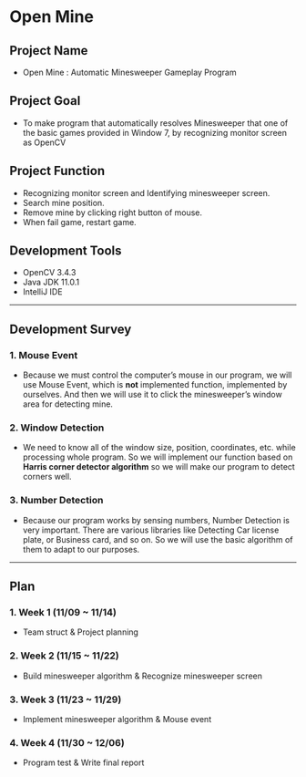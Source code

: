 # Open Mine
## Project Name
 - Open Mine : Automatic Minesweeper Gameplay Program

## Project Goal
 - To make program that automatically resolves Minesweeper that one of the basic games provided in Window 7, by recognizing monitor screen as OpenCV
 
## Project Function
 - Recognizing monitor screen and Identifying minesweeper screen.
 - Search mine position.
 - Remove mine by clicking right button of mouse.
 - When fail game, restart game.

## Development Tools
 - OpenCV 3.4.3
 - Java JDK 11.0.1
 - IntelliJ IDE

***
## Development Survey
### 1. Mouse Event
 - Because we must control the computer’s mouse in our program, we will use Mouse Event, which is **not** implemented function, implemented by ourselves. And then we will use it to click the minesweeper’s window area for detecting mine.
 
### 2. Window Detection
 - We need to know all of the window size, position, coordinates, etc. while processing whole program. So we will implement our function based on **Harris corner detector algorithm** so we will make our program to detect corners well.
 
### 3. Number Detection
 - Because our program works by sensing numbers, Number Detection is very important. There are various libraries like Detecting Car license plate, or Business card, and so on. So we will use the basic algorithm of them to adapt to our purposes.

***
## Plan
### 1. Week 1 (11/09 ~ 11/14)
 - Team struct & Project planning
### 2. Week 2 (11/15 ~ 11/22)
 - Build minesweeper algorithm & Recognize minesweeper screen
### 3. Week 3 (11/23 ~ 11/29)
 - Implement minesweeper algorithm & Mouse event
### 4. Week 4 (11/30 ~ 12/06)
 - Program test & Write final report
